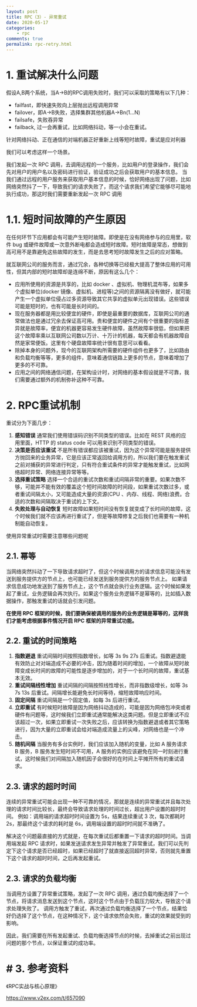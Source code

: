 ```yaml
---
layout: post
title: RPC（3）- 异常重试
date: 2020-05-17
categories:
    - rpc
comments: true
permalink: rpc-retry.html
---
```


# 1. 重试解决什么问题
假设A,B两个系统，当A->B的RPC调用失败时，我们可以采取的策略有以下几种：

- failfast，即快速失败向上层抛出远程调用异常
- failover，即A->B失败，选择集群其他机器A->Bn(1…N)
- failsafe，失败吞异常
- failback, 过一会再重试，比如网络抖动，等一小会在重试。

针对网络抖动、正在通信的对端机器正好重新上线等短时故障，重试是应对利器

我们可以考虑这样一个场景。

我们发起一次 RPC 调用，去调用远程的一个服务，比如用户的登录操作，我们会先对用户的用户名以及密码进行验证，验证成功之后会获取用户的基本信息。
当我们通过远程的用户服务来获取用户基本信息的时候，恰好网络出现了问题，比如网络突然抖了一下，导致我们的请求失败了，而这个请求我们希望它能够尽可能地执行成功，那这时我们需要重新发起一次 RPC 调用

# 1.1. 短时间故障的产生原因
在任何环节下应用都会有可能产生短时故障。即使是在没有网络参与的应用里，软件 bug 或硬件故障或一次意外断电都会造成短时故障。短时故障是常态，想做到高可用不是靠避免这些故障的发生，而是去思考短时故障发生之后的应对策略。

就互联网公司的服务而言，通过冗余，各种切换等已经极大提高了整体应用的可用性，但其内部的短时故障却是连绵不断，原因有这么几个：

- 应用所使用的资源是共享的，比如 docker 、虚拟机、物理机混布等，如果多个虚拟单位(docker 镜像、虚拟机、进程等)之间的资源隔离没有做好，就可能产生一个虚拟单位侵占过多资源导致其它共享的虚拟单元出现错误。这些错误可能是短时的，也有可能是长时间的。
- 现在服务器都是用比较便宜的硬件，即使是最重要的数据库，互联网公司的通常做法也是通过冗余去保证高可用。贵和便宜的硬件之间有个很重要的指标差异就是故障率，便宜的机器更容易发生硬件故障，虽然故障率很低，但如果把这个故障率乘以互联网公司数以万计、十万计的机器，每天都会有机器故障自然是家常便饭。这里有个硬盘故障率统计很有意思可以看看。
- 除掉本身的问题外，现今的互联网架构所需要的硬件组件也更多了，比如路由和负载均衡等等，更多的组件，意味着通信链路上更多的节点，意味着增加了更多的不可靠。
- 应用之间的网络通信问题，在架构设计时，对网络的基本假设就是不可靠，我们需要通过额外的机制弥补这种不可靠。

# 2. RPC重试机制

重试分为下面几步：

1. **感知错误** 通常我们使用错误码识别不同类型的错误。比如在 REST 风格的应用里面，HTTP 的 status code 可以用来识别不同类型的错误。
2. **决策是否应该重试** 不是所有错误都应该被重试，因为这个异常可能是服务提供方抛回来的业务异常，它是应该正常返回给调用方的，所以我们要在触发重试之前对捕获的异常进行判定，只有符合重试条件的异常才能触发重试，比如网络超时异常、网络连接异常等等。
3. **选择重试策略** 选择一个合适的重试次数和重试间隔非常的重要。如果次数不够，可能并不能有效的覆盖这个短时间故障的时间段，如果重试次数过多，或者重试间隔太小，又可能造成大量的资源(CPU 、内存、线程、网络)浪费。合适的次数和间隔取决于重试的上下文。
4. **失败处理与自动恢复** 短时故障如果短时间没有恢复就变成了长时间的故障，这个时候我们就不应该再进行重试了，但是等故障修复之后我们也需要有一种机制能自动恢复。

使用异常重试时需要注意哪些问题呢

## 2.1. 幂等

当网络突然抖动了一下导致请求超时了，但这个时候调用方的请求信息可能没有发送到服务提供方的节点上，也可能已经发送到服务提供方的服务节点上。
如果请求信息成功地发送到了服务节点上，这个节点就会执行业务逻辑。这个时候如果发起了重试，业务逻辑会再次执行。如果这个服务业务逻辑不是幂等的，比如插入数据操作，那触发重试的话就会引发问题。

**在使用 RPC 框架的时候，我们要确保被调用的服务的业务逻辑是幂等的，这样我们才能考虑根据事件情况开启 RPC 框架的异常重试功能。**

## 2.2. 重试的时间策略

1. **指数避退** 重试间隔时间按照指数增长，如等 3s 9s 27s 后重试。指数避退能有效防止对对端造成不必要的冲击，因为随着时间的增加，一个故障从短时故障变成长时间的故障的可能性是逐步增加的，对于一个长时间的故障，重试基本无效。
2. **重试间隔线性增加** 重试间隔的间隔按照线性增长，而非指数级增长，如等 3s 7s 13s 后重试。间隔增长能避免长时间等待，缩短故障响应时间。
3. **固定间隔** 重试间隔是一个固定值，如每 3s 后进行重试。
4. **立即重试** 有时候短时故障是因为网络抖动造成的，可能是因为网络包冲突或者硬件有问题等，这时候我们立即重试通常能解决这类问题。但是立即重试不应该超过一次，如果立即重试一次失败之后，应该转换为指数避退或者其它策略进行，因为大量的立即重试会给对端造成流量上的尖峰，对网络也是一个冲击。
5. **随机间隔** 当服务有多台实例时，我们应该加入随机的变量，比如 A 服务请求 B 服务，B 服务发生短时间不可用，A 服务的实例应该避免在同一时刻进行重试，这时候我们对间隔加入随机因子会很好的在时间上平摊开所有的重试请求。

## 2.3. 请求的超时时间
连续的异常重试可能会出现一种不可靠的情况，那就是连续的异常重试并且每次处理的请求时间比较长，最终会导致请求处理的时间过长，超出用户设置的超时时间。
例如：调用端的请求超时时间设置为 5s，结果连续重试 3 次，每次都耗时 2s，那最终这个请求的耗时是 6s，调用端设置的超时时间就不准确了。

解决这个问题最直接的方式就是，在每次重试后都重置一下请求的超时时间。当调用端发起 RPC 请求时，如果发送请求发生异常并触发了异常重试，我们可以先判定下这个请求是否已经超时，如果已经超时了就直接返回超时异常，否则就先重置下这个请求的超时时间，之后再发起重试。

## 2.3. 请求的负载均衡
当调用方设置了异常重试策略，发起了一次 RPC 调用，通过负载均衡选择了一个节点，将请求消息发送到这个节点，这时这个节点由于负载压力较大，导致这个请求处理失败了。
调用方触发了重试，再次通过负载均衡选择了一个节点，结果恰好仍选择了这个节点，在这种情况下，这个请求依然会失败，重试的效果就受到的影响。

因此，我们需要在所有发起重试、负载均衡选择节点的时候，去掉重试之前出现过问题的那个节点，以保证重试的成功率。

# # 3. 参考资料

《RPC实战与核心原理》

https://www.v2ex.com/t/657090
